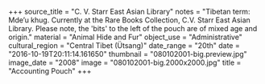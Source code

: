 +++
source_title = "C. V. Starr East Asian Library"
notes = "Tibetan term: Mde’u khug. Currently at the Rare Books Collection, C.V. Starr East Asian Library. Please note, the 'bits' to the left of the pouch are of mixed age and origin."
material = "Animal Hide and Fur"
object_use = "Administrative"
cultural_region = "Central Tibet (Ütsang)"
date_range = "20th"
date = "2016-10-19T20:11:14.161650"
thumbnail = "080102001-big.preview.jpg"
image_date = "2008"
image = "080102001-big.2000x2000.jpg"
title = "Accounting Pouch"
+++
